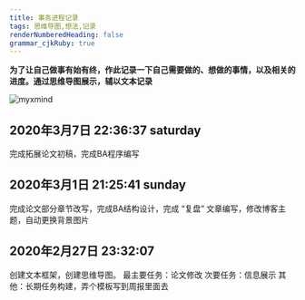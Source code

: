```yaml
---
title: 事务进程记录
tags: 思维导图,想法,记录
renderNumberedHeading: false
grammar_cjkRuby: true
---
```


**为了让自己做事有始有终，作此记录一下自己需要做的、想做的事情，以及相关的进度。通过思维导图展示，辅以文本记录**

![myxmind](http://assets.processon.com/chart_image/5e4dfa60e4b0d86ec40ba36f.png)

## 2020年3月7日 22:36:37 saturday
完成拓展论文初稿，完成BA程序编写
 
## 2020年3月1日 21:25:41 sunday
完成论文部分章节改写，完成BA结构设计，完成 “复盘” 文章编写，修改博客主题，自动更换背景图片

## 2020年2月27日 23:32:07
创建文本框架，创建思维导图。
最主要任务：论文修改
次要任务：信息展示
其他：长期任务构建，弄个模板写到周报里面去
